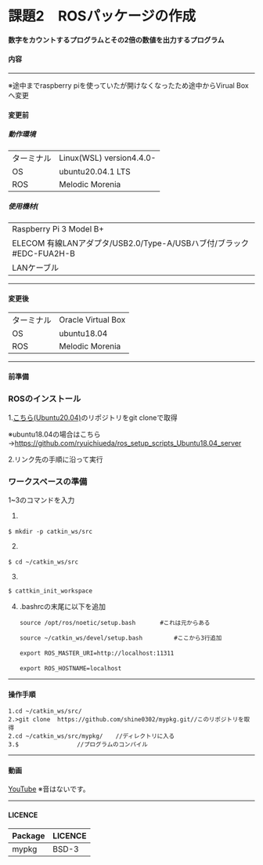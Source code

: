 # 課題2　ROSパッケージの作成

#### 数字をカウントするプログラムとその2倍の数値を出力するプログラム

#### 内容


	
------------------------
※途中までraspberry piを使っていたが開けなくなったため途中からVirual Boxへ変更
#### 変更前
##### 動作環境
|||
|---|---|
|ターミナル|Linux(WSL) version4.4.0-|
|OS |ubuntu20.04.1 LTS|
|ROS|Melodic Morenia|
	
##### 使用機材(
||
|---|
|Raspberry Pi 3 Model B+ |
|ELECOM 有線LANアダプタ/USB2.0/Type-A/USBハブ付/ブラック #EDC-FUA2H-B|
|LANケーブル|

-----------------------------	
#### 変更後
|||
|---|---|
|ターミナル|Oracle Virtual Box|
|OS |ubuntu18.04|
|ROS|Melodic Morenia|


------------------------

#### 前準備
### ROSのインストール

1.[こちら(Ubuntu20.04)](https://github.com/ryuichiueda/ros_setup_scripts_Ubuntu20.04_server)のリポジトリをgit cloneで取得  

※ubuntu18.04の場合はこちら→https://github.com/ryuichiueda/ros_setup_scripts_Ubuntu18.04_server

2.リンク先の手順に沿って実行

### ワークスペースの準備
1~3のコマンドを入力  

1.  

	$ mkdir -p catkin_ws/src　　

2.

	$ cd ~/catkin_ws/src　　

3.

	$ cattkin_init_workspace


 4. .bashrcの末尾に以下を追加  

	    source /opt/ros/noetic/setup.bash       #これは元からある
	
	    source ~/catkin_ws/devel/setup.bash         #ここから3行追加　　
	
	    export ROS_MASTER_URI=http://localhost:11311　　
	
	    export ROS_HOSTNAME=localhost　　
	
-------------------------------------------------	
	


#### 操作手順
	1.cd ~/catkin_ws/src/
	2.>git clone  https://github.com/shine0302/mypkg.git//このリポジトリを取得
	2.cd ~/catkin_ws/src/mypkg/  　//ディレクトリに入る
	3.$　　　　　　　　　　//プログラムのコンパイル

	
		
------------------------

#### 動画
[YouTube]()
※音はないです。

---------------------------
#### LICENCE
|Package|LICENCE|
|---|---|
|mypkg|BSD-3|
